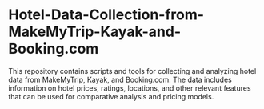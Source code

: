 # Hotel-Data-Collection-from-MakeMyTrip-Kayak-and-Booking.com
This repository contains scripts and tools for collecting and analyzing hotel data from MakeMyTrip, Kayak, and Booking.com. The data includes information on hotel prices, ratings, locations, and other relevant features that can be used for comparative analysis and pricing models.
